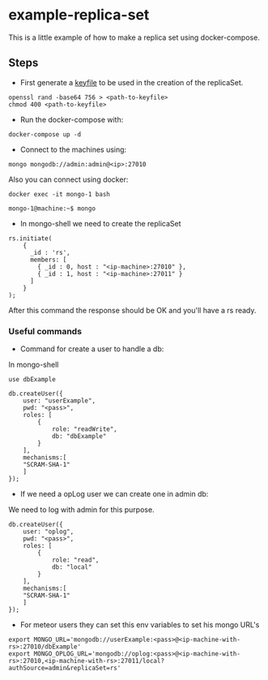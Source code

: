 # example-replica-set

This is a little example of how to make a replica set using docker-compose.

## Steps

* First generate a [keyfile](https://docs.mongodb.com/manual/tutorial/enforce-keyfile-access-control-in-existing-replica-set/) to be used in the creation of the replicaSet.

```shell script
openssl rand -base64 756 > <path-to-keyfile>
chmod 400 <path-to-keyfile>
```

* Run the docker-compose with:

```shell script
docker-compose up -d
```

* Connect to the machines using:

```shell script
mongo mongodb://admin:admin@<ip>:27010
```

Also you can connect using docker:

```shell script
docker exec -it mongo-1 bash

mongo-1@machine:~$ mongo
```

* In mongo-shell we need to create the replicaSet

```
rs.initiate(
    {
      _id : 'rs',
      members: [
        { _id : 0, host : "<ip-machine>:27010" },
        { _id : 1, host : "<ip-machine>:27011" }
      ]
    }
);
```
After this command the response should be OK and you'll have a rs ready.

### Useful commands

* Command for create a user to handle a db:

In mongo-shell

```
use dbExample

db.createUser({
    user: "userExample",
    pwd: "<pass>",
    roles: [
        {
            role: "readWrite",
            db: "dbExample"
        }
    ],
    mechanisms:[
    "SCRAM-SHA-1"
    ]
});
```

* If we need a opLog user we can create one in admin db:

We need to log with admin for this purpose.

```
db.createUser({
    user: "oplog",
    pwd: "<pass>",
    roles: [
        {
            role: "read",
            db: "local"
        }
    ],
    mechanisms:[
    "SCRAM-SHA-1"
    ]
});
```

* For meteor users they can set this env variables to set his mongo URL's

```shell script
export MONGO_URL='mongodb://userExample:<pass>@<ip-machine-with-rs>:27010/dbExample'
export MONGO_OPLOG_URL='mongodb://oplog:<pass>@<ip-machine-with-rs>:27010,<ip-machine-with-rs>:27011/local?authSource=admin&replicaSet=rs'
```

